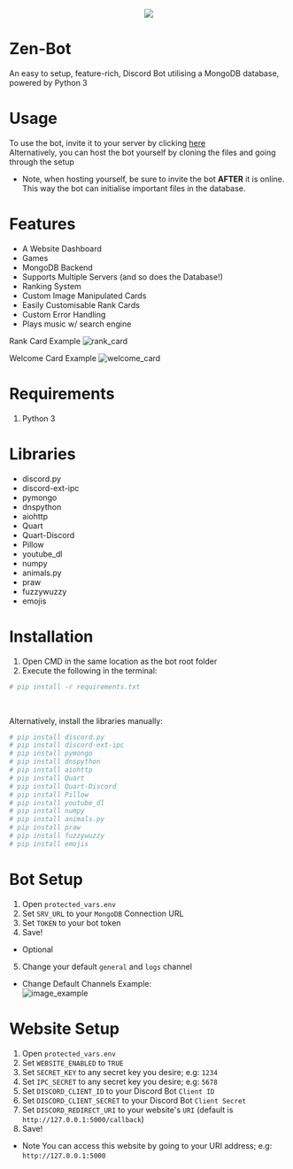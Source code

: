 <p align="center"><img src="https://cdn.discordapp.com/attachments/833503537479942155/841505138497814559/zenyx_bot_2_small.png" /></p>

# Zen-Bot
An easy to setup, feature-rich, Discord Bot utilising a MongoDB database, powered by Python 3<br>

# Usage
To use the bot, invite it to your server by clicking [here](https://discord.com/api/oauth2/authorize?client_id=813239350702637058&permissions=8&scope=bot) <br>
Alternatively, you can host the bot yourself by cloning the files and going through the setup  
- Note, when hosting yourself, be sure to invite the bot <b>AFTER</b> it is online. This way the bot can initialise important files in the database.

# Features 
- A Website Dashboard
- Games
- MongoDB Backend 
- Supports Multiple Servers (and so does the Database!)
- Ranking System
- Custom Image Manipulated Cards 
- Easily Customisable Rank Cards 
- Custom Error Handling 
- Plays music w/ search engine 

Rank Card Example
![rank_card](https://cdn.discordapp.com/attachments/665771066085474346/840510892516704296/card_temp-1.png)

Welcome Card Example
![welcome_card](https://cdn.discordapp.com/attachments/665771066085474346/840511453454532648/temp_welcome.png)
# Requirements 
1. Python 3

# Libraries 
- discord.py
- discord-ext-ipc
- pymongo
- dnspython
- aiohttp
- Quart
- Quart-Discord
- Pillow
- youtube_dl
- numpy
- animals.py
- praw
- fuzzywuzzy
- emojis

# Installation 
1. Open CMD in the same location as the bot root folder
2. Execute the following in the terminal:
```py
# pip install -r requirements.txt
```
<br>

Alternatively, install the libraries manually:
```py
# pip install discord.py
# pip install discord-ext-ipc
# pip install pymongo
# pip install dnspython
# pip install aiohttp
# pip install Quart
# pip install Quart-Discord
# pip install Pillow
# pip install youtube_dl
# pip install numpy
# pip install animals.py
# pip install praw
# pip install fuzzywuzzy
# pip install emojis
```


# Bot Setup
1. Open `protected_vars.env`
2. Set `SRV_URL` to your `MongoDB` Connection URL 
3. Set `TOKEN` to your bot token 
4. Save!

- Optional
5. Change your default `general` and `logs` channel

- Change Default Channels Example: <br>
![image_example](https://cdn.discordapp.com/attachments/833503537479942155/842426219093688320/unknown.png)

# Website Setup
1. Open `protected_vars.env`
2. Set `WEBSITE_ENABLED` to `TRUE`
3. Set `SECRET_KEY` to any secret key you desire; e.g: `1234`
4. Set `IPC_SECRET` to any secret key you desire; e.g: `5678`
5. Set `DISCORD_CLIENT_ID` to your Discord Bot `Client ID`
6. Set `DISCORD_CLIENT_SECRET` to your Discord Bot `Client Secret`
7. Set `DISCORD_REDIRECT_URI` to your website's `URI` (default is `http://127.0.0.1:5000/callback`)
8. Save!

- Note
You can access this website by going to your URI address; e.g: `http://127.0.0.1:5000`

